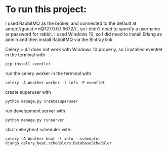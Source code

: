 <h1>To run this project:</h1>

I used RabbitMQ as the broker, and connected to the default at amqp://guest:**@127.0.0.1:5672//., so I didn't need to specify
a username or password for rabbit. I used Windows 10, so I did need to install Erlang as admin and then install RabbitMQ via the Bintray link.

Celery > 4.1 does not work with Windows 10 properly, so I installed eventlet in the terminal with

<code>pip install eventlet</code>


run the celery worker in the terminal with

<code>celery -A Weather  worker -l info -P eventlet</code>

create superuser with

<code>python manage.py createsuperuser</code>

run development server with

<code>python manage.py runserver</code>

start celerybeat scheduler with:

<code>celery -A Weather  beat -l info --scheduler django_celery_beat.schedulers:DatabaseScheduler</code>